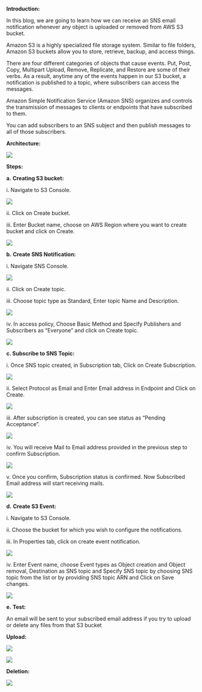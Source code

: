 
**Introduction:**

In this blog, we are going to learn how we can receive an SNS email notification whenever any object is uploaded or removed from AWS S3 bucket.

Amazon S3 is a highly specialized file storage system. Similar to file folders, Amazon S3 buckets allow you to store, retrieve, backup, and access things.

There are four different categories of objects that cause events. Put, Post, Copy, Multipart Upload, Remove, Replicate, and Restore are some of their verbs. As a result, anytime any of the events happen in our S3 bucket, a notification is published to a topic, where subscribers can access the messages.

Amazon Simple Notification Service (Amazon SNS) organizes and controls the transmission of messages to clients or endpoints that have subscribed to them.

You can add subscribers to an SNS subject and then publish messages to all of those subscribers.

**Architecture:**

![](https://miro.medium.com/v2/resize:fit:1250/1*avUQWm8fpCJYaeXkT3ww5g.png)

**Steps:**

**a.** **Creating S3 bucket:**

i. Navigate to S3 Console.

![](https://miro.medium.com/v2/resize:fit:875/1*H-bXgyKgjMDPHv5W6PR_lw.png)

ii. Click on Create bucket.

iii. Enter Bucket name, choose on AWS Region where you want to create bucket and click on Create.

![](https://miro.medium.com/v2/resize:fit:875/1*Hpl3VFjzvmu4Cl5L74sTjg.png)

**b.** **Create SNS Notification:**

i. Navigate SNS Console.

![](https://miro.medium.com/v2/resize:fit:875/1*bSVuTFubxCQ53cViV45J2A.png)

ii. Click on Create topic.

iii. Choose topic type as Standard, Enter topic Name and Description.

![](https://miro.medium.com/v2/resize:fit:813/1*3Ny45wDFZ96oyQCv6h7c3Q.png)

iv. In access policy, Choose Basic Method and Specify Publishers and Subscribers as “Everyone” and click on Create topic.

![](https://miro.medium.com/v2/resize:fit:875/1*hfS32Nw7HjznU_3aMeO7Ww.png)

**c. Subscribe to SNS Topic:**

i. Once SNS topic created, in Subscription tab, Click on Create Subscription.

![](https://miro.medium.com/v2/resize:fit:875/1*soPUqCbA3IMjmiCYP-ztWg.png)

ii. Select Protocol as Email and Enter Email address in Endpoint and Click on Create.

![](https://miro.medium.com/v2/resize:fit:875/1*C3lntD38j9dh9AivsMmiEQ.png)

iii. After subscription is created, you can see status as “Pending Acceptance”.

![](https://miro.medium.com/v2/resize:fit:875/1*ovjTOt9FpDeL7LUfzdud0A.png)

iv. You will receive Mail to Email address provided in the previous step to confirm Subscription.

![](https://miro.medium.com/v2/resize:fit:875/1*clplIwvwjZeRwyRKHl3OJg.png)

v. Once you confirm, Subscription status is confirmed. Now Subscribed Email address will start receiving mails.

![](https://miro.medium.com/v2/resize:fit:875/1*qdgpXnYMlRSZaqLhwck0gw.png)

**d.** **Create S3 Event:**

i. Navigate to S3 Console.

ii. Choose the bucket for which you wish to configure the notifications.

iii. In Properties tab, click on create event notification.

![](https://miro.medium.com/v2/resize:fit:875/1*Zve0gq9gvst-mnAL4fxOow.png)

iv. Enter Event name, choose Event types as Object creation and Object removal, Destination as SNS topic and Specify SNS topic by choosing SNS topic from the list or by providing SNS topic ARN and Click on Save changes.

![](https://miro.medium.com/v2/resize:fit:875/1*wZZIsz2voqDuJUD3LqWgcw.png)

**e.** **Test:**

An email will be sent to your subscribed email address if you try to upload or delete any files from that S3 bucket

**Upload:**

![](https://miro.medium.com/v2/resize:fit:875/1*0lTSdyN16-GamN87MZku1w.png)

![](https://miro.medium.com/v2/resize:fit:875/1*w3jSKEigQB3-DzF_KCmg_g.png)

**Deletion:**

![](https://miro.medium.com/v2/resize:fit:875/1*YsLBwfUQlm0NxvzTPutxPA.png)
